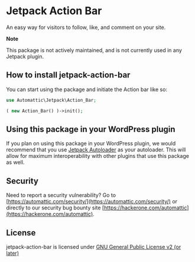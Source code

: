 # Jetpack Action Bar

An easy way for visitors to follow, like, and comment on your site.

**Note**

This package is not actively maintained, and is not currently used in any Jetpack plugin.

## How to install jetpack-action-bar

You can start using the package and initiate the Action bar like so:

```php
use Automattic\Jetpack\Action_Bar;

( new Action_Bar() )->init();
```

## Using this package in your WordPress plugin

If you plan on using this package in your WordPress plugin, we would recommend that you use [Jetpack Autoloader](https://packagist.org/packages/automattic/jetpack-autoloader) as your autoloader. This will allow for maximum interoperability with other plugins that use this package as well.

## Security

Need to report a security vulnerability? Go to [https://automattic.com/security/](https://automattic.com/security/) or directly to our security bug bounty site [https://hackerone.com/automattic](https://hackerone.com/automattic).

## License

jetpack-action-bar is licensed under [GNU General Public License v2 (or later)](./LICENSE.txt)
